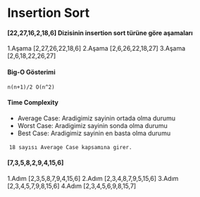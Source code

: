 # Insertion Sort

#### [22,27,16,2,18,6] Dizisinin insertion sort türüne göre aşamaları

1.Aşama  [2,27,26,22,18,6] 
2.Aşama  [2,6,26,22,18,27]
3.Aşama  [2,6,18,22,26,27]

#### Big-O Gösterimi

`n(n+1)/2 O(n^2)`

#### Time Complexity

- Average Case: Aradigimiz sayinin ortada olma durumu
- Worst Case: Aradigimiz sayinin sonda olma durumu
- Best Case: Aradigimiz sayinin en basta olma durumu

​    `18 sayısı Average Case kapsamına girer.`

#### [7,3,5,8,2,9,4,15,6]

1.Adım  [2,3,5,8,7,9,4,15,6] 
2.Adım  [2,3,4,8,7,9,5,15,6]
3.Adım  [2,3,4,5,7,9,8,15,6]
4.Adım  [2,3,4,5,6,9,8,15,7]